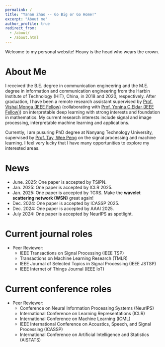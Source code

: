 ```yaml
---
permalink: /
title: "Yanan Zhao -- Go Big or Go Home!"
excerpt: "About me"
author_profile: true
redirect_from: 
  - /about/
  - /about.html
---
```


Welcome to my personal website! Heavy is the head who wears the crown.

About Me
======
I received the B.E. degree in communication engineering and the M.E. degree in information and communication engineering from the Harbin Institute of Technology (HIT), China, in 2018 and 2020, respectively. After graduation, I have been a remote research assistant supervised by [Prof. Vishal Monga (IEEE Fellow)](http://signal.ee.psu.edu/faculty.html) (collaborating with [Prof. Yonina C Eldar (IEEE Fellow)](https://www.weizmann.ac.il/math/yonina/)) on interpretable deep learning with strong interests and foundation in mathematics. My current research interests include signal and image processing, interpretable machine learning and applications. 

Currently, I am pusuring PhD degree at Nanyang Technology University, supervised by [Prof. Tay, Wee Peng](https://www3.ntu.edu.sg/home/wptay/index.html) on the signal processing and machine learning. I feel very lucky that I have many opportunities to explore my interested areas.

News
=====
* June. 2025: One paper is accepted by TSIPN. 
* Jan. 2025: One paper is accepted by ICLR 2025.
* Jan. 2025: One paper is accepted by TGRS. Make the **wavelet scattering network (WSN)** great again!
* Dec. 2024: One paper is accepted by ICASSP 2025.
* Dec. 2024: One paper is accepted by AAAI 2025.
* July  2024: One paper is accepted by NeurIPS as spotlight. 


Current journal roles
=====
* Peer Reviewer: 
   * IEEE Transactions on Signal Processing (IEEE TSP)
   * Transactions on Machine Learning Research (TMLR)
   * IEEE Journal of Selected Topics in Signal Processing (IEEE JSTSP)
   * IEEE Internet of Things Journal (IEEE IoT)


Current conference roles
====
* Peer Reviewer:
  * Conference on Neural Information Processing Systems (NeurIPS)
  * International Conference on Learning Representations (ICLR)
  * International Conference on Machine Learning (ICML)
  * IEEE International Conference on Acoustics, Speech, and Signal Processing (ICASSP)
  * International Conference on Artificial Intelligence and Statistics (AISTATS)

